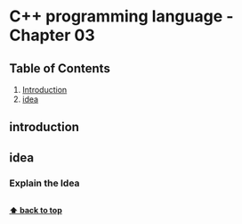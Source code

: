 # C++ programming language - Chapter 03 

## Table of Contents

1. [Introduction](#introduction)
2. [idea](#idea)

## introduction

 
## **idea**

### Explain the Idea 

```c++

```

**[⬆ back to top](#table-of-contents)**
